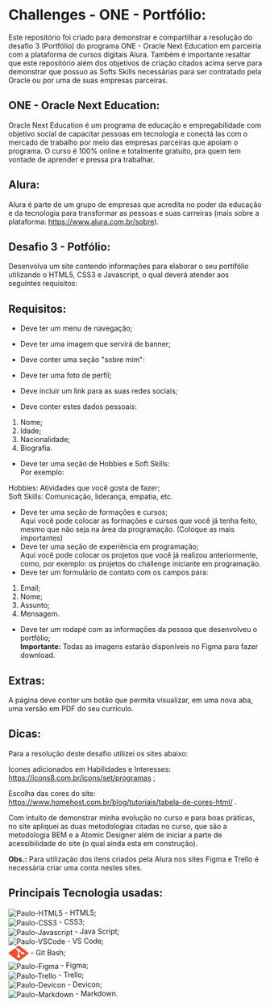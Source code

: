 # Challenges - ONE - Portfólio:

Este repositório foi criado para demonstrar e compartilhar a resolução do desafio 3 (Portfólio) do programa ONE - Oracle Next Education em parceiria com a plataforma de cursos digitais Alura.
Também é importante resaltar que este repositório além dos objetivos de criação citados acima serve para demonstrar que possuo as Softs Skills necessárias para ser contratado pela Oracle ou por uma de suas empresas parceiras.<br>

## ONE - Oracle Next Education:

Oracle Next Education é um programa de educação e empregabilidade com objetivo social de capacitar pessoas em tecnologia e conectá las com o mercado de trabalho por meio das empresas parceiras que apoiam o programa. O curso é 100% online e totalmente gratuito, pra quem tem vontade de aprender e pressa pra trabalhar.<br>

## Alura:

Alura é parte de um grupo de empresas que acredita no poder da educação e da tecnologia para transformar as pessoas e suas carreiras (mais sobre a plataforma: https://www.alura.com.br/sobre).

## Desafio 3 - Potfólio: 

Desenvolva um site contendo informações para elaborar o seu portifólio utilizando o HTML5, CSS3 e Javascript, o qual deverá atender aos seguintes requisitos:

## Requisitos:

- Deve ter um menu de navegação;
- Deve ter uma imagem que servirá de banner;<p>

- Deve conter uma seção "sobre mim":
- Deve ter uma foto de perfil;
- Deve incluir um link para as suas redes sociais;
- Deve conter estes dados pessoais:<p>

1) Nome;
2) Idade;
3) Nacionalidade;
4) Biografia.

- Deve ter uma seção de Hobbies e Soft Skills:<br>
Por exemplo:<p>

Hobbies: Atividades que você gosta de fazer;<br>
Soft Skills: Comunicação, liderança, empatia, etc.<p>

- Deve ter uma seção de formações e cursos;<br>
Aqui você pode colocar as formações e cursos que você já tenha feito, mesmo que não seja na área da programação. (Coloque as mais importantes)
- Deve ter uma seção de experiência em programação;<br>
Aqui você pode colocar os projetos que você já realizou anteriormente, como, por exemplo: os projetos do challenge iniciante em programação.
- Deve ter um formulário de contato com os campos para:<p>

1) Email;
2) Nome;
3) Assunto;
4) Mensagem.<p>

- Deve ter um rodapé com as informações da pessoa que desenvolveu o portfólio;<br>
<strong>Importante:</strong> Todas as imagens estarão disponíveis no Figma para fazer download.

## Extras:
A página deve conter um botão que permita visualizar, em uma nova aba, uma versão em PDF do seu currículo. 

## Dicas:
Para a resolução deste desafio utilizei os sites abaixo:<p>

Icones adicionados em Habilidades e Interesses: https://icons8.com.br/icons/set/programas ;<br>

Escolha das cores do site: https://www.homehost.com.br/blog/tutoriais/tabela-de-cores-html/ .<p>

Com intuito de demonstrar minha evolução no curso e para boas práticas, no site apliquei as duas metodologias citadas no curso, que são a metodologia BEM e a Atomic Designer além de iniciar a parte de acessibilidade do site (o qual ainda esta em construção).<p>

<strong>Obs.:</strong> Para utilização dos itens criados pela Alura nos sites Figma e Trello é necessária criar uma conta nestes sites.<br>

## 

## Principais Tecnologia usadas:

<img align="center" alt="Paulo-HTML5" height="30" width="40" src="https://cdn.jsdelivr.net/gh/devicons/devicon/icons/html5/html5-original.svg"> - HTML5;<br>
<img align="center" alt="Paulo-CSS3" height="30" width="40" src="https://cdn.jsdelivr.net/gh/devicons/devicon/icons/css3/css3-plain.svg"> - CSS3;<br>
<img align="center" alt="Paulo-Javascript" height="30" width="40" src="https://cdn.jsdelivr.net/gh/devicons/devicon/icons/javascript/javascript-original.svg"> - Java Script;<br>
<img align="center" alt="Paulo-VSCode" height="30" width="40" src="https://cdn.jsdelivr.net/gh/devicons/devicon/icons/vscode/vscode-original.svg"> - VS Code;<br>
<img align="center" alt="Paulo-Git" height="30" width="40" src="https://raw.githubusercontent.com/devicons/devicon/master/icons/git/git-plain.svg"> - Git Bash;<br>
<img align="center" alt="Paulo-Figma" height="30" width="40" src="https://cdn.jsdelivr.net/gh/devicons/devicon/icons/figma/figma-original.svg"> - Figma;<br>
<img align="center" alt="Paulo-Trello" height="30" width="40" src="https://cdn.jsdelivr.net/gh/devicons/devicon/icons/trello/trello-plain.svg"> - Trello;<br>
<img align="center" alt="Paulo-Devicon" height="30" width="40" src="https://cdn.jsdelivr.net/gh/devicons/devicon/icons/devicon/devicon-original.svg"> - Devicon;<br>
<img align="center" alt="Paulo-Markdown" height="30" width="40" src="https://cdn.jsdelivr.net/gh/devicons/devicon/icons/markdown/markdown-original.svg"> - Markdown.<br>
